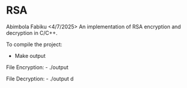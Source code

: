 # RSA
Abimbola Fabiku <4/7/2025>
An implementation of RSA encryption and decryption in C/C++.

To compile the project:
  - Make output

File Encryption:
    - ./output <filename>

File Decryption:
    - ./output <Encrypted FileName> <Private Key> d


    

